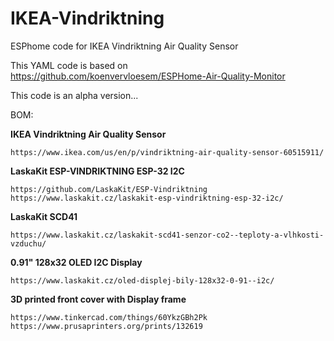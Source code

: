 # IKEA-Vindriktning
ESPhome code for IKEA Vindriktning Air Quality Sensor

This YAML code is based on https://github.com/koenvervloesem/ESPHome-Air-Quality-Monitor

This code is an alpha version...

BOM:

**IKEA Vindriktning Air Quality Sensor**
  
    https://www.ikea.com/us/en/p/vindriktning-air-quality-sensor-60515911/
    
**LaskaKit ESP-VINDRIKTNING ESP-32 I2C**
  
    https://github.com/LaskaKit/ESP-Vindriktning
    https://www.laskakit.cz/laskakit-esp-vindriktning-esp-32-i2c/
    
**LaskaKit SCD41**
  
    https://www.laskakit.cz/laskakit-scd41-senzor-co2--teploty-a-vlhkosti-vzduchu/
    
**0.91" 128x32 OLED I2C Display**
  
    https://www.laskakit.cz/oled-displej-bily-128x32-0-91--i2c/

**3D printed front cover with Display frame**

    https://www.tinkercad.com/things/60YkzGBh2Pk
    https://www.prusaprinters.org/prints/132619
